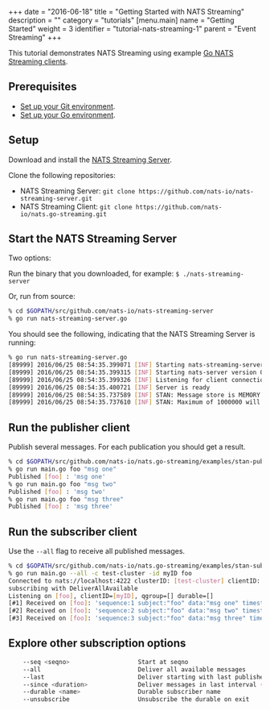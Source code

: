 +++
date = "2016-06-18"
title = "Getting Started with NATS Streaming"
description = ""
category = "tutorials"
[menu.main]
  name = "Getting Started"
  weight = 3
  identifier = "tutorial-nats-streaming-1"
  parent = "Event Streaming"
+++

This tutorial demonstrates NATS Streaming using example [Go NATS Streaming clients](https://github.com/nats-io/nats.go-streaming.git).

## Prerequisites

- [Set up your Git environment](https://help.github.com/articles/set-up-git/).
- [Set up your Go environment](https://golang.org/doc/install).

## Setup

Download and install the [NATS Streaming Server](https://github.com/nats-io/nats-streaming-server/releases).

Clone the following repositories:

- NATS Streaming Server: `git clone https://github.com/nats-io/nats-streaming-server.git`
- NATS Streaming Client: `git clone https://github.com/nats-io/nats.go-streaming.git`

## Start the NATS Streaming Server

Two options:

Run the binary that you downloaded, for example: `$ ./nats-streaming-server`

Or, run from source:

```sh
% cd $GOPATH/src/github.com/nats-io/nats-streaming-server
% go run nats-streaming-server.go
```

You should see the following, indicating that the NATS Streaming Server is running:

```sh
% go run nats-streaming-server.go
[89999] 2016/06/25 08:54:35.399071 [INF] Starting nats-streaming-server[test-cluster] version 0.1.0
[89999] 2016/06/25 08:54:35.399315 [INF] Starting nats-server version 0.9.0.beta
[89999] 2016/06/25 08:54:35.399326 [INF] Listening for client connections on localhost:4222
[89999] 2016/06/25 08:54:35.400721 [INF] Server is ready
[89999] 2016/06/25 08:54:35.737589 [INF] STAN: Message store is MEMORY
[89999] 2016/06/25 08:54:35.737610 [INF] STAN: Maximum of 1000000 will be stored
```

## Run the publisher client

Publish several messages. For each publication you should get a result.

```sh
% cd $GOPATH/src/github.com/nats-io/nats.go-streaming/examples/stan-pub
% go run main.go foo "msg one"
Published [foo] : 'msg one'
% go run main.go foo "msg two"
Published [foo] : 'msg two'
% go run main.go foo "msg three"
Published [foo] : 'msg three'
```

## Run the subscriber client

Use the `--all` flag to receive all published messages.

```sh
% cd $GOPATH/src/github.com/nats-io/nats.go-streaming/examples/stan-sub
% go run main.go --all -c test-cluster -id myID foo
Connected to nats://localhost:4222 clusterID: [test-cluster] clientID: [myID]
subscribing with DeliverAllAvailable
Listening on [foo], clientID=[myID], qgroup=[] durable=[]
[#1] Received on [foo]: 'sequence:1 subject:"foo" data:"msg one" timestamp:1465962202884478817 '
[#2] Received on [foo]: 'sequence:2 subject:"foo" data:"msg two" timestamp:1465962208545003897 '
[#3] Received on [foo]: 'sequence:3 subject:"foo" data:"msg three" timestamp:1465962215567601196
```

## Explore other subscription options

```sh
	--seq <seqno>                   Start at seqno
	--all                           Deliver all available messages
	--last                          Deliver starting with last published message
	--since <duration>              Deliver messages in last interval (e.g. 1s, 1hr, https://golang.org/pkg/time/#ParseDuration)
	--durable <name>                Durable subscriber name
	--unsubscribe                   Unsubscribe the durable on exit
```

